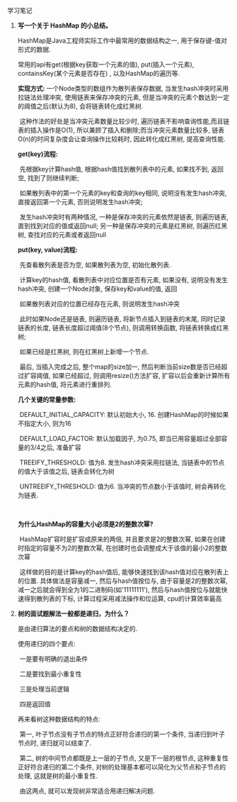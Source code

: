 学习笔记

1. **写一个关于 HashMap 的小总结。**

   HashMap是Java工程师实际工作中最常用的数据结构之一, 用于保存键-值对形式的数据.

   常用的api有get(根据key获取一个元素的值), put(插入一个元素), containsKey(某个元素是否存在) , 以及HashMap的遍历等.

   

   **实现方式:** 一个Node类型的数组作为散列表保存数据, 当发生hash冲突时采用拉链法处理冲突, 使用链表来保存冲突的元素, 但是当冲突的元素个数达到一定的阈值之后(默认为8), 会将链表转化成红黑树.

   ​		这种作法的好处是当冲突元素数量比较少时,  遍历链表不影响查询性能,而且链表的插入操作是O(1), 所以兼顾了插入和删除;而当冲突元素数量比较多, 链表O(n)的时间复杂度会让查询操作比较耗时, 因此转化成红黑树, 提高查询性能. 

   

   **get(key)流程:** 

   ​	先根据key计算hash值, 根据hash值找到散列表中的元素, 如果找不到, 返回空, 找到了则继续判断;

   ​	如果散列表中的第一个元素的key和查询的key相同, 说明没有发生hash冲突, 直接返回第一个元素, 否则说明发生hash冲突;

   ​	发生hash冲突时有两种情况, 一种是保存冲突的元素依然是链表, 则遍历链表, 直到找到对应的值或返回null; 另一种是保存冲突的元素是红黑树, 则遍历红黑树, 查找对应的元素或者返回null

   

   **put(key, value)流程:**

   ​	先查看散列表是否为空, 如果散列表为空, 初始化散列表.

   ​	计算key的hash值, 看散列表中对应位置是否有元素, 如果没有, 说明没有发生hash冲突, 创建一个Node对象, 保存key和value的值, 返回

   ​	如果散列表对应的位置已经存在元素, 则说明发生hash冲突

   ​	此时如果Node还是链表, 则遍历链表, 将新节点插入到链表的末尾, 同时记录链表的长度, 链表长度超过阈值(8个节点), 则调用转换函数, 将链表转换成红黑树;

   ​	如果已经是红黑树, 则在红黑树上新增一个节点.

   ​	最后, 当插入完成之后, 整个map的size加一, 然后判断当前size数是否已经超过扩容阈值, 如果已经超过, 则调用resize()方法扩容, 扩容以后会重新计算所有元素的hash值, 将元素进行重排列.

   

   **几个关键的常量参数:**

   ​	DEFAULT_INITIAL_CAPACITY: 默认初始大小, 16. 创建HashMap的时候如果不指定大小, 则为16

   ​	DEFAULT_LOAD_FACTOR: 默认加载因子, 为0.75, 即当已用容量超过全部容量的3/4之后, 准备扩容

   ​	TREEIFY_THRESHOLD: 值为8. 发生hash冲突采用拉链法, 当链表中的节点的值大于该值之后, 链表会转化为树

   ​	UNTREEIFY_THRESHOLD: 值为6. 当冲突的节点数小于该值时, 树会再转化为链表.

   ​	

   **为什么HashMap的容量大小必须是2的整数次幂?**

   ​	HashMap扩容时是扩容成原来的两倍, 并且要求是2的整数次幂, 如果在创建时指定的容量不为2的整数次幂, 在创建时也会调整成大于该值的最小2的整数次幂

   ​	这样做的目的是计算key的hash值后, 能够快速找到该hash值对应在散列表上的位置. 具体做法是容量减一, 然后与hash值按位与, 由于容量是2的整数次幂, 减一之后就会得到全为1的二进制码(如'11111111'), 然后与hash值按位与就能快速得到散列表的下标, 计算过程采用减法操作和位运算, cpu的计算效率最高

   

2. **树的面试题解法一般都是递归，为什么？**

   是由递归算法的要点和树的数据结构决定的.

   使用递归的四个要点:

   ​	一是要有明确的退出条件

   ​	二是要找到最小重复性

   ​	三是处理当前逻辑

   ​	四是返回值

   再来看树这种数据结构的特点:

   ​	第一,  叶子节点没有子节点的特点正好符合递归的第一个条件, 当递归到叶子节点时, 递归就可以结束了.

   ​	第二, 树的中间节点都既是上一层的子节点, 又是下一层的根节点, 这种重复性正好符合递归的第二个条件, 对树的处理基本都可以简化为父节点和子节点的处理, 这就是树的最小重复性.

   ​	由这两点, 就可以发现树非常适合用递归解决问题.